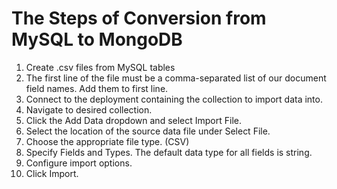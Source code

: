 # The Steps of Conversion from MySQL to MongoDB

1. Create .csv files from MySQL tables
2. The first line of the file must be a comma-separated list of our document field names. Add them to first line.
3. Connect to the deployment containing the collection to import data into.
4. Navigate to desired collection.
5. Click the Add Data dropdown and select Import File.
6. Select the location of the source data file under Select File.
7. Choose the appropriate file type. (CSV)
8. Specify Fields and Types. The default data type for all fields is string.
9. Configure import options.
10. Click Import.